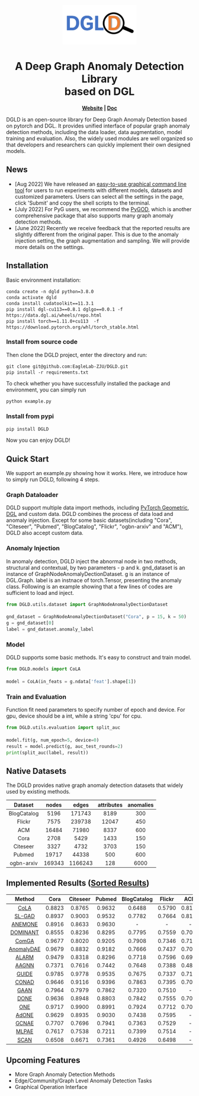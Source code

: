 <p align="center">
    <a href="https://zhoushengisnoob.github.io/projects/DGLD_Fronted/index.html"> <img src="images/DGLD_logo.jpg" width="200" alt="DGLD LOGO"/></a>
<p>

<h1 align="center">A Deep Graph Anomaly Detection Library <br> based on DGL</h1>

<p align="center">
    <b> <a href="https://zhoushengisnoob.github.io/projects/DGLD_Fronted/index.html">Website</a> | <a href="https://zhoushengisnoob.github.io/DGLD/doc/docstring_html/html/dgld.html">Doc</a> </b>
</p>

DGLD is an open-source library for Deep Graph Anomaly Detection based on pytorch and DGL. It provides unified interface of popular graph anomaly detection methods, including the data loader, data augmentation, model training and evaluation. Also, the widely used modules are well organized so that developers and researchers can quickly implement their own designed models. 

## News

* [Aug 2022] We have released an [easy-to-use graphical command line tool](https://zhoushengisnoob.github.io/DGLD/web/index.html) for users to run experiments with different models, datasets and customized parameters. Users can select all the settings in the page, click 'Submit' and copy the shell scripts to the terminal. 
* [July 2022] For PyG users, we recommend the [PyGOD](https://github.com/pygod-team/pygod/), which is another comprehensive package that also supports many graph anomaly detection methods.
* [June 2022] Recently we receive feedback that the reported results are slightly different from the original paper. This is due to the anomaly injection setting, the graph augmentation and sampling. We will provide more details on the settings. 

## Installation

Basic environment installation:
```shell
conda create -n dgld python=3.8.0
conda activate dgld
conda install cudatoolkit==11.3.1
pip install dgl-cu113==0.8.1 dglgo==0.0.1 -f https://data.dgl.ai/wheels/repo.html
pip install torch==1.11.0+cu113  -f https://download.pytorch.org/whl/torch_stable.html
```

### Install from source code

Then clone the DGLD project, enter the directory and run:
```shell
git clone git@github.com:EagleLab-ZJU/DGLD.git
pip install -r requirements.txt
```
To check whether you have successfully installed the package and environment, you can simply run

```shell
python example.py
```

### Install from pypi

```shell
pip install DGLD
```
Now you can enjoy DGLD!

## Quick Start

We support an example.py showing how it works. Here, we introduce how to simply run DGLD, following 4 steps.

### Graph Dataloader

DGLD support multiple data import methods, including [PyTorch Geometric](https://pytorch-geometric.readthedocs.io/en/latest/), [DGL](https://www.dgl.ai/) and custom data. DGLD combines the process of data load and anomaly injection. Except for some basic datasets(including "Cora", "Citeseer", "Pubmed", "BlogCatalog", "Flickr", "ogbn-arxiv" and "ACM"), DGLD also accept custom data.

### Anomaly Injection

In anomaly detection, DGLD inject the abnormal node in two methods, structural and contextual, by two parameters - p and k. gnd_dataset is an instance of GraphNodeAnomalyDectionDataset. g is an instance of DGL.Graph. label is an instnace of torch.Tensor, presenting the anomaly class. Following is an example showing that a few lines of codes are sufficient to load and inject.

```python
from DGLD.utils.dataset import GraphNodeAnomalyDectionDataset

gnd_dataset = GraphNodeAnomalyDectionDataset("Cora", p = 15, k = 50)
g = gnd_dataset[0]
label = gnd_dataset.anomaly_label
```

### Model

DGLD supports some basic methods. It's easy to construct and train model.

```python
from DGLD.models import CoLA

model = CoLA(in_feats = g.ndata['feat'].shape[1])
```

### Train and Evaluation

Function fit need parameters to specify number of epoch and device. For gpu, device should be a int, while a string 'cpu' for cpu.

```python
from DGLD.utils.evaluation import split_auc

model.fit(g, num_epoch=5, device=0)
result = model.predict(g, auc_test_rounds=2)
print(split_auc(label, result))
```

## Native Datasets

The DGLD provides native graph anomaly detection datasets that widely used by existing methods.

|   Dataset   | nodes  |  edges  | attributes | anomalies |
| :---------: | :----: | :-----: | :--------: | :-------: |
| BlogCatalog |  5196  | 171743  |    8189    |    300    |
|   Flickr    |  7575  | 239738  |   12047    |    450    |
|     ACM     | 16484  |  71980  |    8337    |    600    |
|    Cora     |  2708  |  5429   |    1433    |    150    |
|  Citeseer   |  3327  |  4732   |    3703    |    150    |
|   Pubmed    | 19717  |  44338  |    500     |    600    |
| ogbn-arxiv  | 169343 | 1166243 |    128     |   6000    |

## Implemented Results ([Sorted Results](https://zhoushengisnoob.github.io/projects/DGLD_Fronted/leaderboard.html))

|                                  Method                                   |  Cora  | Citeseer | Pubmed | BlogCatalog | Flickr |  ACM   | Arxiv  |
|:-------------------------------------------------------------------------:|:------:|:--------:|:------:|:-----------:|:------:|:------:|:------:|
|                 [CoLA](https://arxiv.org/abs/2103.00113)                  | 0.8823 |  0.8765  | 0.9632 |   0.6488    | 0.5790 | 0.8194 | 0.8833 |
| [SL-GAD](https://arxiv.org/pdf/2108.09896.pdf?ref=https://githubhelp.com) | 0.8937 |  0.9003  | 0.9532 |   0.7782    | 0.7664 | 0.8146 | 0.7483 |
|       [ANEMONE](https://dl.acm.org/doi/abs/10.1145/3459637.3482057)       | 0.8916 |  0.8633  | 0.9630 |      -      |   -    |   -    |   -    |
|   [DOMINANT](https://epubs.siam.org/doi/pdf/10.1137/1.9781611975673.67)   | 0.8555 |  0.8236  | 0.8295 |   0.7795    | 0.7559 | 0.7067 |   -    |
|        [ComGA](https://dl.acm.org/doi/abs/10.1145/3488560.3498389)        | 0.9677 |  0.8020  | 0.9205 |   0.7908    | 0.7346 | 0.7147 |   -    |
|            [AnomalyDAE](https://arxiv.org/pdf/2002.03665.pdf)             | 0.9679 |  0.8832  | 0.9182 |   0.7666    | 0.7437 | 0.7091 |   -    |
|      [ALARM](https://ieeexplore.ieee.org/abstract/document/9162509)       | 0.9479 |  0.8318  | 0.8296 |   0.7718    | 0.7596 | 0.6952 |   -    |
| [AAGNN](https://www4.comp.polyu.edu.hk/~xiaohuang/docs/Shuang_CIKM21.pdf) | 0.7371 |  0.7616  | 0.7442 |   0.7648    | 0.7388 | 0.4868 |   -    |
|           [GUIDE](https://ieeexplore.ieee.org/document/9671990)           | 0.9785 |  0.9778  | 0.9535 |   0.7675    | 0.7337 | 0.7153 |   -    |
|  [CONAD](https://link.springer.com/chapter/10.1007/978-3-031-05936-0_35)  | 0.9646 |  0.9116  | 0.9396 |   0.7863    | 0.7395 | 0.7005 | 0.6365 |
|        [GAAN](https://dl.acm.org/doi/abs/10.1145/3340531.3412070)         | 0.7964 |  0.7979  | 0.7862 |   0.7320    | 0.7510 | - | 0.8605 |
|        [DONE](https://dl.acm.org/doi/abs/10.1145/3336191.3371788)         | 0.9636 |  0.8948  | 0.8803 |   0.7842    | 0.7555 | 0.7094 | 0.7093 |
|       [ONE](https://ojs.aaai.org/index.php/AAAI/article/view/3763)        | 0.9717 |  0.9900  | 0.8991 |   0.7924    | 0.7712 | 0.7072 |   -    |
|        [AdONE](https://dl.acm.org/doi/abs/10.1145/3336191.3371788)        | 0.9629 |  0.8935  | 0.9030 |   0.7438    | 0.7595 |   -    | 0.7651 |
|                 [GCNAE](https://arxiv.org/abs/1611.07308)                 | 0.7707 |  0.7696  | 0.7941 |   0.7363    | 0.7529 |   -    | 0.7530 |
|          [MLPAE](https://dl.acm.org/doi/10.1145/2689746.2689747)          | 0.7617 |  0.7538  | 0.7211 |   0.7399    | 0.7514 |   -    | 0.7382 |
|          [SCAN](https://dl.acm.org/doi/10.1145/1281192.1281280)           | 0.6508 |  0.6671  | 0.7361 |   0.4926    | 0.6498 |   -    | 0.6905 |

## Upcoming Features

* More Graph Anomaly Detection Methods
* Edge/Community/Graph Level Anomaly Detection Tasks
* Graphical Operation Interface

